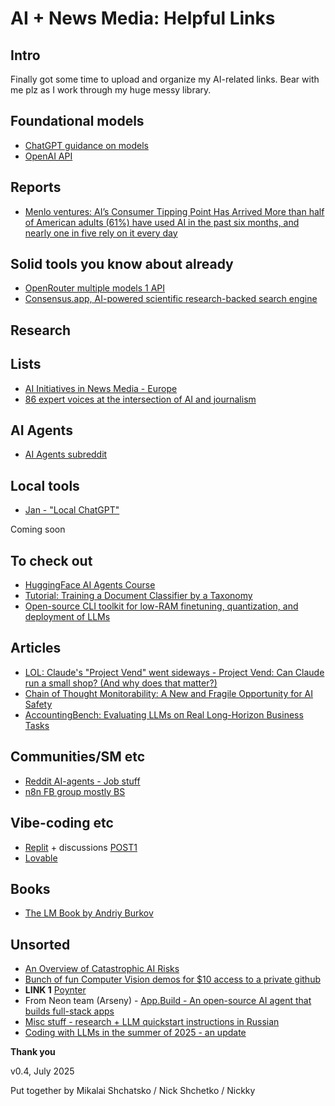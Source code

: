 # AI + News Media: Helpful Links

## Intro

Finally got some time to upload and organize my AI-related links. Bear with me plz as I work through my huge messy library.

## Foundational models

* [ChatGPT guidance on models](https://help.openai.com/en/articles/11165333-chatgpt-enterprise-models-limits)
* [OpenAI API](https://platform.openai.com/)

## Reports

* [Menlo ventures: AI’s Consumer Tipping Point Has Arrived More than half of American adults (61%) have used AI in the past six months, and nearly one in five rely on it every day](https://menlovc.com/perspective/2025-the-state-of-consumer-ai/)

## Solid tools you know about already

* [OpenRouter multiple models 1 API](https://openrouter.ai/)
* [Consensus.app, AI-powered scientific research-backed search engine](https://consensus.app/)

## Research

## Lists 

* [AI Initiatives in News Media - Europe](https://aifornewsroom.in/)
* [86 expert voices at the intersection of AI and journalism](https://www.journalism.co.uk/news/who-to-follow-85-expert-voices-at-the-intersection-of-ai-and-journalism/s2/a1254807/)

## AI Agents

* [AI Agents subreddit](https://www.reddit.com/r/AI_Agents/)

## Local tools

* [Jan - "Local ChatGPT"](https://jan.ai/)

Coming soon 

## To check out

* [HuggingFace AI Agents Course](https://huggingface.co/learn/agents-course/en/unit0/introduction)
* [Tutorial: Training a Document Classifier by a Taxonomy](https://github.com/aburkov/theLMbook/blob/main/document_classifier_with_LLMs_as_labelers.ipynb)
* [Open-source CLI toolkit for low-RAM finetuning, quantization, and deployment of LLMs](https://github.com/diptanshu1991/LoFT)

## Articles 

* [LOL: Claude's "Project Vend" went sideways - Project Vend: Can Claude run a small shop? (And why does that matter?)](https://www.anthropic.com/research/project-vend-1)
* [Chain of Thought Monitorability: A New and Fragile Opportunity for AI Safety](https://tomekkorbak.com/cot-monitorability-is-a-fragile-opportunity/cot_monitoring.pdf)
* [AccountingBench: Evaluating LLMs оп Real Long-Horizon Business Tasks](https://accounting.penrose.com/)


## Communities/SM etc

* [Reddit AI-agents - Job stuff](https://www.reddit.com/r/AI_Agents/comments/1kvti1h/automate_your_job_search_with_ai_what_we_built/)
* [n8n FB group mostly BS](https://www.facebook.com/groups/979398969285885)

## Vibe-coding etc

* [Replit](https://replit.com/) + discussions [POST1](https://www.facebook.com/a.pisarevsky/posts/pfbid02T6Tp3Pf7sC28TjRvrHHzGz16vFDNQ3x8yFh4whyDLzrtdXP1QNH57C4y9dRBrEyEl)  
* [Lovable](https://lovable.dev)

## Books

* [The LM Book by Andriy Burkov](https://thelmbook.com/)

## Unsorted

* [An Overview of Catastrophic AI Risks](https://safe.ai/ai-risk)
* [Bunch of fun Computer Vision demos for $10 access to a private github](https://www.funwithcomputervision.com/) 
* **LINK 1** [Poynter](https://www.poynter.org/commentary/2025/journalism-crisis-moment-ai/)
* From Neon team (Arseny) - [App.Build - An open-source AI agent that builds full-stack apps](https://www.app.build/) 
* [Misc stuff - research + LLM quickstart instructions in Russian](https://researchim-ai.github.io)
* [Coding with LLMs in the summer of 2025 - an update](https://antirez.com/news/154)

                                                
**Thank you**

v0.4, July 2025

Put together by Mikalai Shchatsko / Nick Shchetko / Nickky
